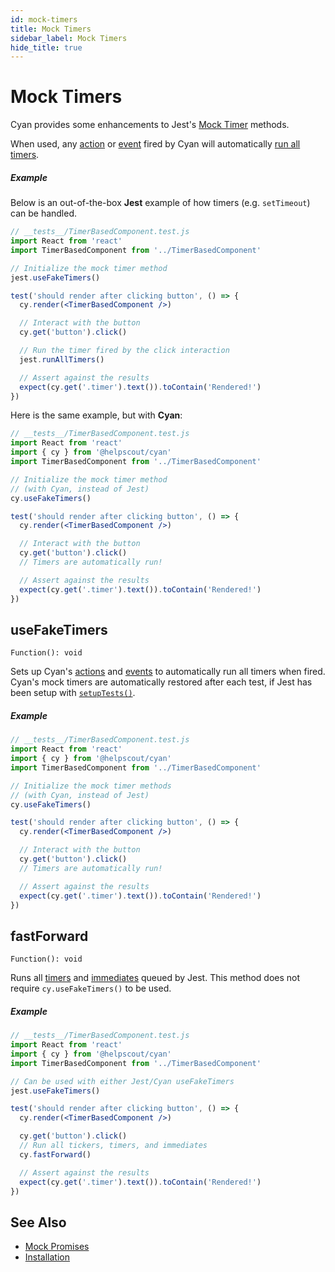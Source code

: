 ```yaml
---
id: mock-timers
title: Mock Timers
sidebar_label: Mock Timers
hide_title: true
---
```


# Mock Timers

Cyan provides some enhancements to Jest's [Mock Timer](https://jestjs.io/docs/en/timer-mocks) methods.

When used, any [action](./actions) or [event](./events) fired by Cyan will automatically [run all timers](https://jestjs.io/docs/en/timer-mocks#run-all-timers).

##### Example

Below is an out-of-the-box **Jest** example of how timers (e.g. `setTimeout`) can be handled.

```jsx
// __tests__/TimerBasedComponent.test.js
import React from 'react'
import TimerBasedComponent from '../TimerBasedComponent'

// Initialize the mock timer method
jest.useFakeTimers()

test('should render after clicking button', () => {
  cy.render(<TimerBasedComponent />)

  // Interact with the button
  cy.get('button').click()

  // Run the timer fired by the click interaction
  jest.runAllTimers()

  // Assert against the results
  expect(cy.get('.timer').text()).toContain('Rendered!')
})
```

Here is the same example, but with **Cyan**:

```jsx
// __tests__/TimerBasedComponent.test.js
import React from 'react'
import { cy } from '@helpscout/cyan'
import TimerBasedComponent from '../TimerBasedComponent'

// Initialize the mock timer method
// (with Cyan, instead of Jest)
cy.useFakeTimers()

test('should render after clicking button', () => {
  cy.render(<TimerBasedComponent />)

  // Interact with the button
  cy.get('button').click()
  // Timers are automatically run!

  // Assert against the results
  expect(cy.get('.timer').text()).toContain('Rendered!')
})
```

## useFakeTimers

`Function(): void`

Sets up Cyan's [actions](./actions) and [events](./events) to automatically run all timers when fired. Cyan's mock timers are automatically restored after each test, if Jest has been setup with [`setupTests()`](../introduction/installation#setup-with-jest).

##### Example

```jsx
// __tests__/TimerBasedComponent.test.js
import React from 'react'
import { cy } from '@helpscout/cyan'
import TimerBasedComponent from '../TimerBasedComponent'

// Initialize the mock timer methods
// (with Cyan, instead of Jest)
cy.useFakeTimers()

test('should render after clicking button', () => {
  cy.render(<TimerBasedComponent />)

  // Interact with the button
  cy.get('button').click()
  // Timers are automatically run!

  // Assert against the results
  expect(cy.get('.timer').text()).toContain('Rendered!')
})
```

## fastForward

`Function(): void`

Runs all [timers](https://jestjs.io/docs/en/jest-object#jestrunalltimers) and [immediates](https://jestjs.io/docs/en/jest-object#jestrunallimmediates) queued by Jest. This method does not require `cy.useFakeTimers()` to be used.

##### Example

```jsx
// __tests__/TimerBasedComponent.test.js
import React from 'react'
import { cy } from '@helpscout/cyan'
import TimerBasedComponent from '../TimerBasedComponent'

// Can be used with either Jest/Cyan useFakeTimers
jest.useFakeTimers()

test('should render after clicking button', () => {
  cy.render(<TimerBasedComponent />)

  cy.get('button').click()
  // Run all tickers, timers, and immediates
  cy.fastForward()

  // Assert against the results
  expect(cy.get('.timer').text()).toContain('Rendered!')
})
```

## See Also

- [Mock Promises](./mock-promises)
- [Installation](../introduction/installation)
